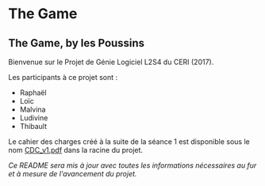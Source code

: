 # The Game

The Game, by les Poussins
-------------------------

Bienvenue sur le Projet de Génie Logiciel L2S4 du CERI (2017).

Les participants à ce projet sont :
- Raphaël
- Loïc
- Malvina
- Ludivine
- Thibault

Le cahier des charges créé à la suite de la séance 1 est disponible sous le nom [CDC_v1.pdf](CDC_v1.pdf) dans la racine du projet.

*Ce README sera mis à jour avec toutes les informations nécessaires au fur et à mesure de l'avancement du projet.*

